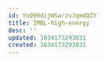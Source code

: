 ```yaml
---
id: YoO99dijWSarzvJqmdQZY
title: IMBL-high-energy
desc: ''
updated: 1634173293031
created: 1634173293031
---
```


